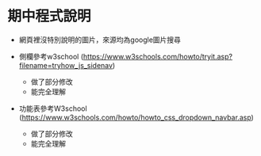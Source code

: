 # 期中程式說明

* 網頁裡沒特別說明的圖片，來源均為google圖片搜尋

* 側欄參考w3school (https://www.w3schools.com/howto/tryit.asp?filename=tryhow_js_sidenav) 
  * 做了部分修改 
  * 能完全理解

* 功能表參考W3school (https://www.w3schools.com/howto/howto_css_dropdown_navbar.asp)
  * 做了部分修改 
  * 能完全理解
